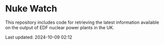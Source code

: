 # Nuke Watch

This repository includes code for retrieving the latest information available on the output of EDF nuclear power plants in the UK.

Last updated: 2024-10-09 02:12